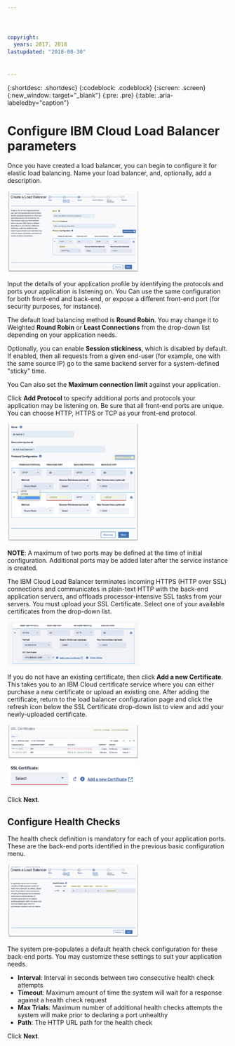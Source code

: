 ```yaml
---



copyright:
  years: 2017, 2018
lastupdated: "2018-08-30"


---
```


{:shortdesc: .shortdesc}
{:codeblock: .codeblock}
{:screen: .screen}
{:new_window: target="_blank"}
{:pre: .pre}
{:table: .aria-labeledby="caption"}

# Configure IBM Cloud Load Balancer parameters
Once you have created a load balancer, you can begin to configure it for elastic load balancing. Name your load balancer, and, optionally, add a description.

<img src="images/lb-config-basic.png" alt="drawing" style="width: 300px;"/>

Input the details of your application profile by identifying the protocols and ports your application is listening on. You Can use the same configuration for both front-end and back-end, or expose a different front-end port (for security purposes, for instance).

The default load balancing method is **Round Robin**. You may change it to Weighted **Round Robin** or **Least Connections** from the drop-down list depending on your application needs.

Optionally, you can enable **Session stickiness**, which is disabled by default. If enabled, then all requests from a given end-user (for example, one with the same source IP) go to the same backend server for a system-defined "sticky" time.

You Can also set the **Maximum connection limit** against your application.

Click **Add Protocol** to specify additional ports and protocols your application may be listening on. Be sure that all front-end ports are unique. You can choose HTTP, HTTPS or TCP as your front-end protocol.  

<img src="images/lb-add-protocol.png" alt="drawing" style="width: 300px;"/>

**NOTE**: A maximum of two ports may be defined at the time of initial configuration. Additional ports may be added later after the service instance is created.

The IBM Cloud Load Balancer terminates incoming HTTPS (HTTP over SSL) connections and communicates in plain-text HTTP with the back-end application servers, and offloads processor-intensive SSL tasks from your servers. You must upload your SSL Certificate. Select one of your available certificates from the drop-down list.  

<img src="images/lb-ssl-cert.png" alt="drawing" style="width: 300px;"/>

If you do not have an existing certificate, then click **Add a new Certificate**. This takes you to an IBM Cloud certificate service where you can either purchase a new certificate or upload an existing one. After adding the certificate, return to the load balancer configuration page and click the refresh icon below the SSL Certificate drop-down list to view and add your newly-uploaded certificate.

<img src="images/order-ssl-cert.png" alt="drawing" style="width: 300px;"/>

<img src="images/refresh-cert.png" alt="drawing" style="width: 300px;"/>

Click **Next**.

## Configure Health Checks
The health check definition is mandatory for each of your application ports. These are the back-end ports identified in the previous basic configuration menu.

<img src="images/config-health-check.png" alt="drawing" style="width: 300px;"/>

The system pre-populates a default health check configuration for these back-end ports. You may customize these settings to suit your application needs.

* **Interval**: Interval in seconds between two consecutive health check attempts
* **Timeout**: Maximum amount of time the system will wait for a response against a health check request
* **Max Trials**: Maximum number of additional health checks attempts the system will make prior to declaring a port unhealthy
* **Path**: The HTTP URL path for the health check     

Click **Next**.